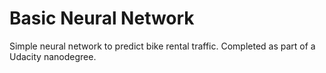 # Basic Neural Network

Simple neural network to predict bike rental traffic. Completed as part of a Udacity nanodegree.
